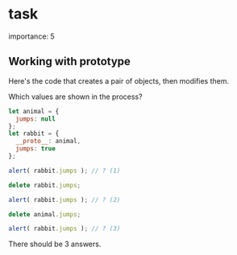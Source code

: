 # task

importance: 5

## Working with prototype

Here's the code that creates a pair of objects, then modifies them.

Which values are shown in the process?

```javascript
let animal = {
  jumps: null
};
let rabbit = {
  __proto__: animal,
  jumps: true
};

alert( rabbit.jumps ); // ? (1)

delete rabbit.jumps;

alert( rabbit.jumps ); // ? (2)

delete animal.jumps;

alert( rabbit.jumps ); // ? (3)
```

There should be 3 answers.


